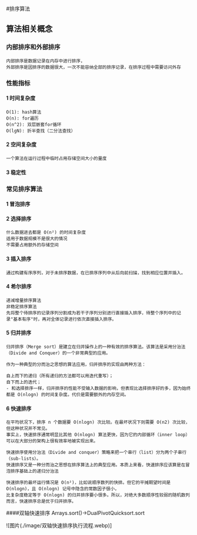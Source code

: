 #排序算法
## 算法相关概念
### 内部排序和外部排序
    内部排序是数据记录在内存中进行排序，
    外部排序是因排序的数据很大，一次不能容纳全部的排序记录，在排序过程中需要访问外存   
### 性能指标
#### 1 时间复杂度
    O(1): hash算法
    O(n): for遍历
    O(n^2): 双层嵌套for循环
    O(lgN): 折半查找（二分法查找）
#### 2 空间复杂度
    一个算法在运行过程中临时占用存储空间大小的量度
#### 3 稳定性
    
### 常见排序算法
#### 1 冒泡排序

#### 2 选择排序
    什么数据进去都是 O(n²) 的时间复杂度
    适用于数据规模不是很大的情况
    不需要占用额外的存储空间
#### 3 插入排序
    通过构建有序序列，对于未排序数据，在已排序序列中从后向前扫描，找到相应位置并插入。
#### 4 希尔排序
    递减增量排序算法
    非稳定排序算法
    先将整个待排序的记录序列分割成为若干子序列分别进行直接插入排序，待整个序列中的记录"基本有序"时，再对全体记录进行依次直接插入排序。
    
#### 5 归并排序
    归并排序（Merge sort）是建立在归并操作上的一种有效的排序算法。该算法是采用分治法（Divide and Conquer）的一个非常典型的应用。
    
    作为一种典型的分而治之思想的算法应用，归并排序的实现由两种方法：
    
    自上而下的递归（所有递归的方法都可以用迭代重写）；
    自下而上的迭代；
    - 和选择排序一样，归并排序的性能不受输入数据的影响，但表现比选择排序好的多，因为始终都是 O(nlogn) 的时间复杂度。代价是需要额外的内存空间。

#### 6 快速排序
    在平均状况下，排序 n 个数据要 Ο(nlogn) 次比较。在最坏状况下则需要 Ο(n2) 次比较，但这种状况并不常见。
    事实上，快速排序通常明显比其他 Ο(nlogn) 算法更快，因为它的内部循环（inner loop）可以在大部分的架构上很有效率地被实现出来。
    
    快速排序使用分治法（Divide and conquer）策略来把一个串行（list）分为两个子串行（sub-lists）。
    快速排序又是一种分而治之思想在排序算法上的典型应用。本质上来看，快速排序应该算是在冒泡排序基础上的递归分治法
    
    快速排序的最坏运行情况是 O(n²)，比如说顺序数列的快排。但它的平摊期望时间是 O(nlogn)，且 O(nlogn) 记号中隐含的常数因子很小，
    比复杂度稳定等于 O(nlogn) 的归并排序要小很多。所以，对绝大多数顺序性较弱的随机数列而言，快速排序总是优于归并排序。
####双轴快速排序
    Arrays.sort()->DualPivotQuicksort.sort
    
    
![图片(./image/双轴快速排序执行流程.webp)]